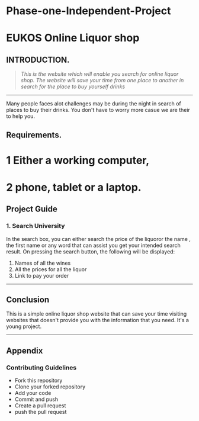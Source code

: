 # Phase-one-Independent-Project
# EUKOS Online Liquor shop

## INTRODUCTION.
>*This is the website which will enable you search for online liquor shop.
>The website will save your time from one place to another in search for the place to buy yourself drinks*

----

Many people faces alot challenges may be during the night in search of places to buy their drinks. You don't have to worry more casue we are their to help you.

## Requirements.
# 1 Either a working computer, 
# 2 phone, tablet or a laptop.

## Project Guide
### 1. Search University
In the search box, you can either search the price of the liquoror the name , the first name or any word that can assist you get your intended search result. On pressing the search button, the following will be displayed:
1. Names of all the wines 
2. All the prices for all the liquor
3. Link to pay your order 
---

## Conclusion
This is a simple online liquor shop website that can save your time visiting websites that doesn't provide you with the information that you need. It's a young project.

---

## Appendix
### Contributing Guidelines
* Fork this repository
* Clone your forked repository
* Add your code
* Commit and push
* Create a pull request
* push the pull request